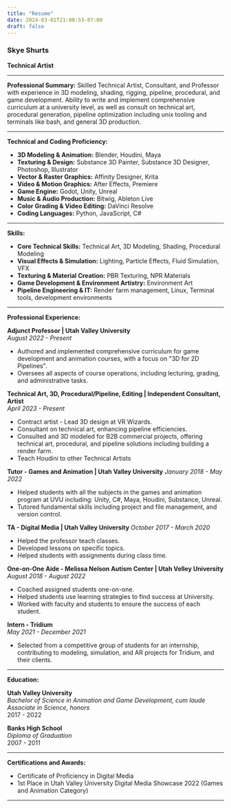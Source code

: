 ```yaml
---
title: "Resume"
date: 2024-03-01T21:08:53-07:00
draft: false
---
```


### Skye Shurts
**Technical Artist**

---
**Professional Summary:**
Skilled Technical Artist, Consultant, and Professor with experience in 3D modeling, shading, rigging, pipeline, procedural, and game development. Ability to write and implement comprehensive curriculum at a university level, as well as consult on technical art, procedural generation, pipeline optimization including unix tooling and terminals like bash, and general 3D production. 

---
**Technical and Coding Proficiency:**
- **3D Modeling & Animation:** Blender, Houdini, Maya
- **Texturing & Design:** Substance 3D Painter, Substance 3D Designer, Photoshop, Illustrator
- **Vector & Raster Graphics:** Affinity Designer, Krita
- **Video & Motion Graphics:** After Effects, Premiere
- **Game Engine:** Godot, Unity, Unreal
- **Music & Audio Production:** Bitwig, Ableton Live
- **Color Grading & Video Editing:** DaVinci Resolve
- **Coding Languages:** Python, JavaScript, C#
---
**Skills:**
- **Core Technical Skills:** Technical Art, 3D Modeling, Shading, Procedural Modeling
- **Visual Effects & Simulation:** Lighting, Particle Effects, Fluid Simulation, VFX
- **Texturing & Material Creation:** PBR Texturing, NPR Materials
- **Game Development & Environment Artistry:** Environment Art
- **Pipeline Engineering & IT:** Render farm management, Linux, Terminal tools, development environments


---
**Professional Experience:**

**Adjunct Professor | Utah Valley University**  
*August 2022 - Present*  
- Authored and implemented comprehensive curriculum for game development and animation courses, with a focus on "3D for 2D Pipelines".
- Oversees all aspects of course operations, including lecturing, grading, and administrative tasks.

**Technical Art, 3D, Procedural/Pipeline, Editing | Independent Consultant, Artist**  
*April 2023 - Present*  
- Contract artist - Lead 3D design at VR Wizards. 
- Consultant on technical art, enhancing pipeline efficiencies.
- Consulted and 3D modeled for B2B commercial projects, offering technical art, procedural, and pipeline solutions including building a render farm.
- Teach Houdini to other Technical Artists

**Tutor - Games and Animation | Utah Valley University**
*January 2018 - May 2022*
- Helped students with all the subjects in the games and animation program at UVU including: Unity, C#, Maya, Houdini, Substance, Unreal.
- Tutored fundamental skills including project and file management, and version control.

**TA - Digital Media | Utah Valley University**
*October 2017 - March 2020*
- Helped the professor teach classes.
- Developed lessons on specific topics.
- Helped students with assignments during class time.

**One-on-One Aide - Melissa Nelson Autism Center | Utah Velley University**
*August 2018 - August 2022*
- Coached assigned students one-on-one.
- Helped students use learning strategies to find success at University.
- Worked with faculty and students to ensure the success of each student.

**Intern - Tridium**  
*May 2021 - December 2021*  
- Selected from a competitive group of students for an internship, contributing to modeling, simulation, and AR projects for Tridium, and their clients.

---

**Education:**

**Utah Valley University**  
*Bachelor of Science in Animation and Game Development, cum laude*  
*Associate in Science, honors*  
2017 - 2022

**Banks High School**  
*Diploma of Graduation*  
2007 - 2011

---
**Certifications and Awards:**
- Certificate of Proficiency in Digital Media
- 1st Place in Utah Valley University Digital Media Showcase 2022 (Games and Animation Category)

---


